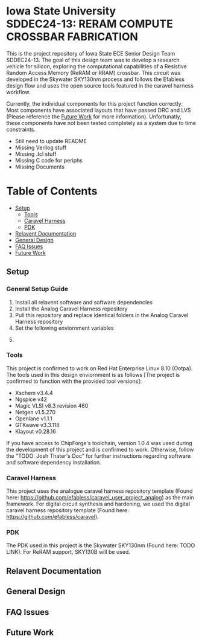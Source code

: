 # Iowa State University <br/> SDDEC24-13: RERAM COMPUTE CROSSBAR FABRICATION

This is the project repository of Iowa State ECE Senior Design Team SDDEC24-13. The goal of this design team was to develop a research vehicle for silicon, exploring the computational capabilities of a Resistive Random Access Memory (ReRAM or RRAM) crossbar. This circuit was developed in the Skywater SKY130nm process and follows the Efabless design flow and uses the open source tools featured in the caravel harness workflow. 

Currently, the individual components for this project function correctly. Most components have associated layouts that have passed DRC and LVS (Please reference the [Future Work](#FutureWork) for more information). Unfortunatly, these components have not been tested completely as a system due to time constraints. 

- Still need to update README
- Missing Verilog stuff
- Missing .tcl stuff
- Missing C code for periphs
- Missing Documents

# Table of Contents
 - [Setup](#Setup)
    - [Tools](#Tools)
    - [Caravel Harness](#Carvel)
    - [PDK](#PDK)
 - [Relavent Documentation](#RelaventDocumentation) 
 - [General Design](#GeneralDesign) 
 - [FAQ Issues](#FAQIssues)
 - [Future Work](#FutureWork)

## Setup <a id="Setup"></a>

### General Setup Guide

1) Install all relavent software and software dependencies
2) Install the Analog Caravel Harness repository
3) Pull this repository and replace identical folders in the Analog Caravel Harness repository
4) Set the following enviornment variables
<!-- TODO: Add image or format examples -->
5) 

### Tools <a id="Tools"></a>
This project is confirmed to work on Red Hat Enterprise Linux 8.10 (Ootpa). \
The tools used in this design enviornment is as follows \[The project is confirmed to function with the provided tool versions\]:

- Xschem v3.4.4
- Ngspice v42
- Magic VLSI v8.3 revision 460
- Netgen v1.5.270
- Openlane v1.1.1
- GTKwave v3.3.118
- Klayout v0.28.16

<!-- maybe a "Please follow these instructions for setup on personal workspace" -->

If you have access to ChipForge's toolchain, version 1.0.4 was used during the development of this project and is confirmed to work. Otherwise, follow the "TODO: Josh Thater's Doc" for further instructions regarding software and software dependency installation.

### Caravel Harness <a id="Carvel"></a>
This project uses the analogue caravel harness repository template (Found here: https://github.com/efabless/caravel_user_project_analog) as the main framework. For digital circuit synthesis and hardening, we used the digital caravel harness repository template (Found here: https://github.com/efabless/caravel).

### PDK <a id="PDK"></a>
The PDK used in this project is the Skywater SKY130nm (Found here: TODO LINK). For ReRAM support, SKY130B will be used. 

## Relavent Documentation <a id="RelaventDocumentation"></a>


## General Design <a id="GeneralDesign"></a>


## FAQ Issues <a id="FAQIssues"></a>


## Future Work <a id="FutureWork"></a>
